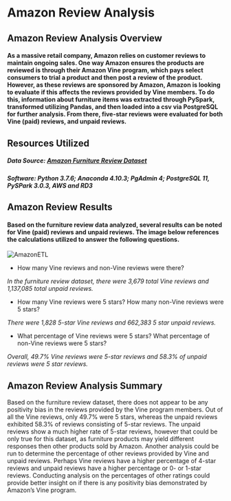 # Amazon Review Analysis 

## Amazon Review Analysis Overview
#### As a massive retail company, Amazon relies on customer reviews to maintain ongoing sales. One way Amazon ensures the products are reviewed is through their Amazon Vine program, which pays select consumers to trial a product and then post a review of the product. However, as these reviews are sponsored by Amazon, Amazon is looking to evaluate if this affects the reviews provided by Vine members. To do this, information about furniture items was extracted through PySpark, transformed utilizing Pandas, and then loaded into a csv via PostgreSQL for further analysis. From there, five-star reviews were evaluated for both Vine (paid) reviews, and unpaid reviews.

## Resources Utilized
##### Data Source: [Amazon Furniture Review Dataset](https://s3.amazonaws.com/amazon-reviews-pds/tsv/amazon_reviews_us_Furniture_v1_00.tsv.gz)


##### Software: Python 3.7.6; Anaconda 4.10.3; PgAdmin 4; PostgreSQL 11, PySPark 3.0.3, AWS and RD3


## Amazon Review Results
#### Based on the furniture review data analyzed, several results can be noted for Vine (paid) reviews and unpaid reviews. The image below references the calculations utilized to answer the following questions.

![AmazonETL](https://user-images.githubusercontent.com/99554642/173191339-f50516e7-bc44-4e7c-bb3e-890474ca5314.png)



* How many Vine reviews and non-Vine reviews were there?


*In the furniture review dataset, there were 3,679 total Vine reviews and 1,137,085 total unpaid reviews.*

* How many Vine reviews were 5 stars? How many non-Vine reviews were 5 stars?


*There were 1,828 5-star Vine reviews and 662,383 5 star unpaid reviews.*

* What percentage of Vine reviews were 5 stars? What percentage of non-Vine reviews were 5 stars?


*Overall, 49.7% Vine reviews were 5-star reviews and 58.3% of unpaid reviews were 5 star reviews.*


## Amazon Review Analysis Summary
Based on the furniture review dataset, there does not appear to be any positivity bias in the reviews provided by the Vine program members. Out of all the Vine reviews, only 49.7% were 5 stars, whereas the unpaid reviews exhibited 58.3% of reviews consisting of 5-star reviews. The unpaid reviews show a much higher rate of 5-star reviews, however that could be only true for this dataset, as furniture products may yield different responses then other products sold by Amazon. 
Another analysis could be run to determine the percentage of other reviews provided by Vine and unpaid reviews. Perhaps Vine reviews have a higher percentage of 4-star reviews and unpaid reviews have a higher percentage or 0- or 1-star reviews. Conducting analysis on the percentages of other ratings could provide better insight on if there is any positivity bias demonstrated by Amazon’s Vine program.
